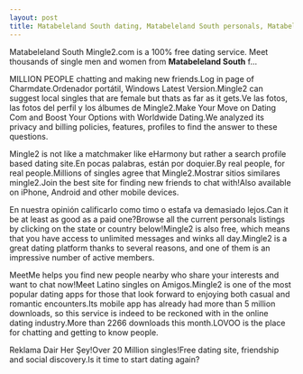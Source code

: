 ```yaml
---
layout: post
title: Matabeleland South dating, Matabeleland South personals, Matabeleland South singles, Matabeleland South chat | Mingle2
---
```


Matabeleland South Mingle2.com is a 100% free dating service. Meet thousands of single men and women from <b>Matabeleland South</b> f...


MILLION PEOPLE chatting and making new friends.Log in page of Charmdate.Ordenador portátil, Windows Latest Version.Mingle2 can suggest local singles that are female but thats as far as it gets.Ve las fotos, las fotos del perfil y los álbumes de Mingle2.Make Your Move on Dating Com and Boost Your Options with Worldwide Dating.We analyzed its privacy and billing policies, features, profiles to find the answer to these questions.




Mingle2 is not like a matchmaker like eHarmony but rather a search profile based dating site.En pocas palabras, están por doquier.By real people, for real people.Millions of singles agree that Mingle2.Mostrar sitios similares mingle2.Join the best site for finding new friends to chat with!Also available on iPhone, Android and other mobile devices.




En nuestra opinión calificarlo como timo o estafa va demasiado lejos.Can it be at least as good as a paid one?Browse all the current personals listings by clicking on the state or country below!Mingle2 is also free, which means that you have access to unlimited messages and winks all day.Mingle2 is a great dating platform thanks to several reasons, and one of them is an impressive number of active members.




MeetMe helps you find new people nearby who share your interests and want to chat now!Meet Latino singles on Amigos.Mingle2 is one of the most popular dating apps for those that look forward to enjoying both casual and romantic encounters.Its mobile app has already had more than 5 million downloads, so this service is indeed to be reckoned with in the online dating industry.More than 2266 downloads this month.LOVOO is the place for chatting and getting to know people.




Reklama Dair Her Şey!Over 20 Million singles!Free dating site, friendship and social discovery.Is it time to start dating again?





